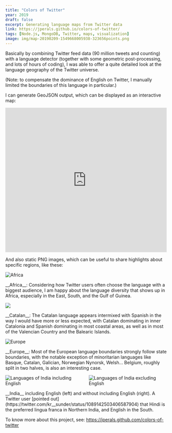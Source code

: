 ```yaml
---
title: "Colors of Twitter"
year: 2019
draft: false
excerpt: Generating language maps from Twitter data
link: https://jperals.github.io/colors-of-twitter/
tags: [Node.js, MongoDB, Twitter, maps, visualization]
image: img/map-20190209-1549668005938-323656points.png
---
```


Basically by combining Twitter feed data (90 million tweets and counting) with a language detector (together with some geometric post-processing, and lots of hours of coding), I was able to offer a quite detailed look at the language geography of the Twitter universe.

(Note: to compensate the dominance of English on Twitter, I manually limited the boundaries of this language in particular.)

I can generate GeoJSON output, which can be displayed as an interactive map:

<iframe src="https://jperals.github.io/colors-of-twitter/#embed" width="100%" height="450" frameborder="0"></iframe>

And also static PNG images, which can be useful to share highlights about specific regions, like these:

<div>
<img alt="Africa" class="enlarge" src="img/map-20190307-1551994567978-504409points.png"/>
</div>
<p class="img-comment">
__Africa__: Considering how Twitter users often choose the language with a biggest audience, I am happy about the language diversity that shows up in Africa, especially in the East, South, and the Gulf of Guinea.
</p>

<div>
<img class="enlarge" src="img/map-20190307-1551990717706-504084points.png"/>
</div>
<p class="img-comment">
__Catalan__: The Catalan language appears intermixed with Spanish in the way I would have more or less expected, with Catalan dominating in inner Catalonia and Spanish dominating in most coastal areas, as well as in most of the Valencian Country and the Balearic Islands.
</p>

<div>
<img alt="Europe" class="enlarge" src="img/map-20190307-1551993116891-504273points.png"/>
<div>
<p class="img-comment">
__Europe__: Most of the European language boundaries strongly follow state boundaries, with the notable exception of minoritarian languages like Basque, Catalan, Galician, Norwegian Nynorsk, Welsh... Belgium, roughly split in two halves, is also an interesting case.
</p>


<div class="columns two-columns fit">
<a><img alt="Languages of India including English" class="enlarge" src="img/map-20190209-1549671272755-350693points.png"></a>
<a><img alt="Languages of India excluding English" class="enlarge" src="img/map-20190209-1549669541369-323844points.png"></a>
</div>

<p class="img-comment">
__India__ including English (left) and without including English (right). A Twitter user [pointed out](https://twitter.com/kr__sunder/status/1089142503406587904) that Hindi is the preferred lingua franca in Northern India, and English in the South.
</p>

To know more about this project, see: https://jperals.github.com/colors-of-twitter